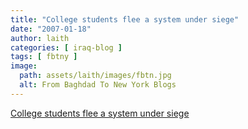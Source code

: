 ```yaml
---
title: "College students flee a system under siege"
date: "2007-01-18"
author: laith
categories: [ iraq-blog ]
tags: [ fbtny ]
image:
  path: assets/laith/images/fbtn.jpg
  alt: From Baghdad To New York Blogs
---
```


[College students flee a system under siege](https://www.sfgate.com/cgi-bin/article.cgi?f=/c/a/2007/01/18/MNGFBNKFU91.DTL&hw=Iraq+student&sn=007&s)
